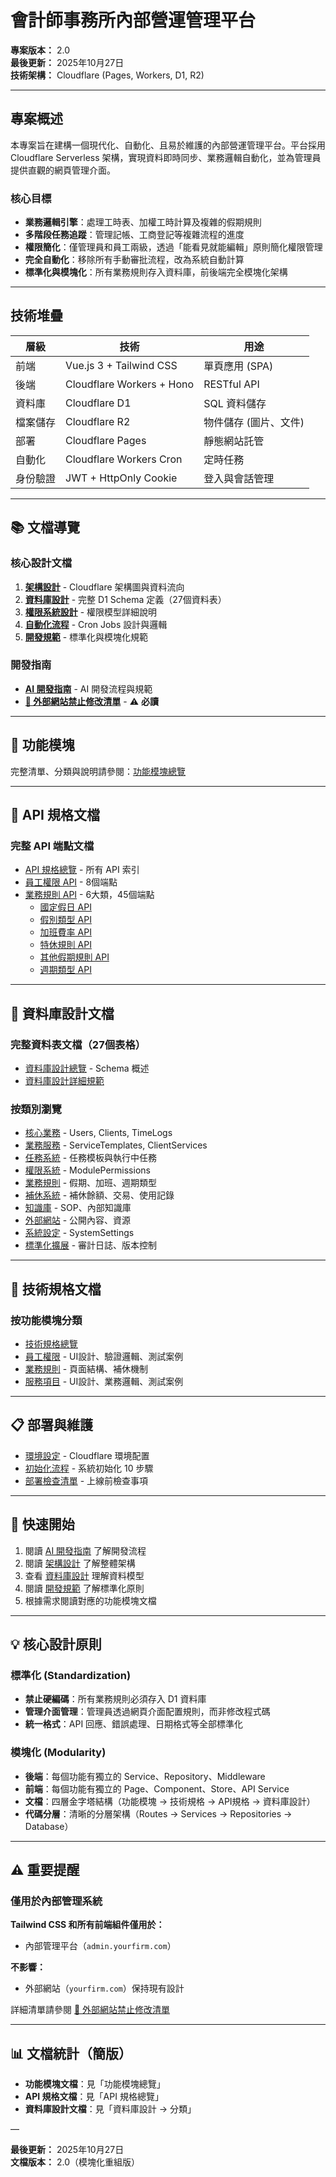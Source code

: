 # 會計師事務所內部營運管理平台

**專案版本：** 2.0  
**最後更新：** 2025年10月27日  
**技術架構：** Cloudflare (Pages, Workers, D1, R2)

---

## 專案概述

本專案旨在建構一個現代化、自動化、且易於維護的內部營運管理平台。平台採用 Cloudflare Serverless 架構，實現資料即時同步、業務邏輯自動化，並為管理員提供直觀的網頁管理介面。

### 核心目標
- **業務邏輯引擎**：處理工時表、加權工時計算及複雜的假期規則
- **多階段任務追蹤**：管理記帳、工商登記等複雜流程的進度
- **權限簡化**：僅管理員和員工兩級，透過「能看見就能編輯」原則簡化權限管理
- **完全自動化**：移除所有手動審批流程，改為系統自動計算
- **標準化與模塊化**：所有業務規則存入資料庫，前後端完全模塊化架構

---

## 技術堆疊

| 層級 | 技術 | 用途 |
|------|------|------|
| 前端 | Vue.js 3 + Tailwind CSS | 單頁應用 (SPA) |
| 後端 | Cloudflare Workers + Hono | RESTful API |
| 資料庫 | Cloudflare D1 | SQL 資料儲存 |
| 檔案儲存 | Cloudflare R2 | 物件儲存 (圖片、文件) |
| 部署 | Cloudflare Pages | 靜態網站託管 |
| 自動化 | Cloudflare Workers Cron | 定時任務 |
| 身份驗證 | JWT + HttpOnly Cookie | 登入與會話管理 |

---

## 📚 文檔導覽

### 核心設計文檔
1. **[架構設計](./架構設計/)** - Cloudflare 架構圖與資料流向
2. **[資料庫設計](./資料庫設計/)** - 完整 D1 Schema 定義（27個資料表）
3. **[權限系統設計](./架構設計/權限系統設計.md)** - 權限模型詳細說明
4. **[自動化流程](./自動化流程/)** - Cron Jobs 設計與邏輯
5. **[開發規範](./開發規範/)** - 標準化與模塊化規範

### 開發指南
- **[AI 開發指南](./AI開發指南/)** - AI 開發流程與規範
- **[🚨 外部網站禁止修改清單](./🚨外部網站禁止修改清單.md)** - ⚠️ **必讀**

---

## 🎯 功能模塊

完整清單、分類與說明請參閱：[功能模塊總覽](./功能模塊/README.md)

---

## 🔌 API 規格文檔

### 完整 API 端點文檔
- [API 規格總覽](./API規格/README.md) - 所有 API 索引
- [員工權限 API](./API規格/員工權限/_概覽.md) - 8個端點
- [業務規則 API](./API規格/業務規則/) - 6大類，45個端點
  - [國定假日 API](./API規格/業務規則/國定假日/_概覽.md)
  - [假別類型 API](./API規格/業務規則/假別類型/_概覽.md)
  - [加班費率 API](./API規格/業務規則/加班費率/_概覽.md)
  - [特休規則 API](./API規格/業務規則/特休規則/_概覽.md)
  - [其他假期規則 API](./API規格/業務規則/其他假期規則/_概覽.md)
  - [週期類型 API](./API規格/業務規則/週期類型/_概覽.md)

 

---

## 💾 資料庫設計文檔

### 完整資料表文檔（27個表格）
- [資料庫設計總覽](./資料庫設計.md) - Schema 概述
- [資料庫設計詳細規範](./資料庫設計/README.md)

### 按類別瀏覽
- [核心業務](./資料庫設計/核心業務/) - Users, Clients, TimeLogs
- [業務服務](./資料庫設計/業務服務/) - ServiceTemplates, ClientServices
- [任務系統](./資料庫設計/任務系統/) - 任務模板與執行中任務
- [權限系統](./資料庫設計/權限系統/) - ModulePermissions
- [業務規則](./資料庫設計/業務規則/) - 假期、加班、週期類型
- [補休系統](./資料庫設計/補休系統/) - 補休餘額、交易、使用記錄
- [知識庫](./資料庫設計/知識庫/) - SOP、內部知識庫
- [外部網站](./資料庫設計/外部網站/) - 公開內容、資源
- [系統設定](./資料庫設計/系統設定/) - SystemSettings
- [標準化擴展](./資料庫設計/標準化擴展/) - 審計日誌、版本控制

---

## 🔧 技術規格文檔

### 按功能模塊分類
- [技術規格總覽](./技術規格/README.md)
- [員工權限](./技術規格/員工權限/) - UI設計、驗證邏輯、測試案例
- [業務規則](./技術規格/業務規則/) - 頁面結構、補休機制
- [服務項目](./技術規格/服務項目/) - UI設計、業務邏輯、測試案例

---

## 📋 部署與維護

- [環境設定](./部署指南/環境設定.md) - Cloudflare 環境配置
- [初始化流程](./部署指南/初始化流程.md) - 系統初始化 10 步驟
- [部署檢查清單](./部署指南/部署檢查清單.md) - 上線前檢查事項

---

## 🚀 快速開始

1. 閱讀 [AI 開發指南](./AI開發指南.md) 了解開發流程
2. 閱讀 [架構設計](./架構設計.md) 了解整體架構
3. 查看 [資料庫設計](./資料庫設計.md) 理解資料模型
4. 閱讀 [開發規範](./開發規範.md) 了解標準化原則
5. 根據需求閱讀對應的功能模塊文檔

---

## 💡 核心設計原則

### 標準化 (Standardization)
- **禁止硬編碼**：所有業務規則必須存入 D1 資料庫
- **管理介面管理**：管理員透過網頁介面配置規則，而非修改程式碼
- **統一格式**：API 回應、錯誤處理、日期格式等全部標準化

### 模塊化 (Modularity)
- **後端**：每個功能有獨立的 Service、Repository、Middleware
- **前端**：每個功能有獨立的 Page、Component、Store、API Service
- **文檔**：四層金字塔結構（功能模塊 → 技術規格 → API規格 → 資料庫設計）
- **代碼分層**：清晰的分層架構（Routes → Services → Repositories → Database）

---

## ⚠️ 重要提醒

### 僅用於內部管理系統
**Tailwind CSS 和所有前端組件僅用於：**
- 內部管理平台（`admin.yourfirm.com`）

**不影響：**
- 外部網站（`yourfirm.com`）保持現有設計

詳細清單請參閱 [🚨 外部網站禁止修改清單](./🚨外部網站禁止修改清單.md)

---

## 📊 文檔統計（簡版）

- **功能模塊文檔**：見「功能模塊總覽」
- **API 規格文檔**：見「API 規格總覽」
- **資料庫設計文檔**：見「資料庫設計 → 分類」

—

**最後更新：** 2025年10月27日  
**文檔版本：** 2.0（模塊化重組版）
